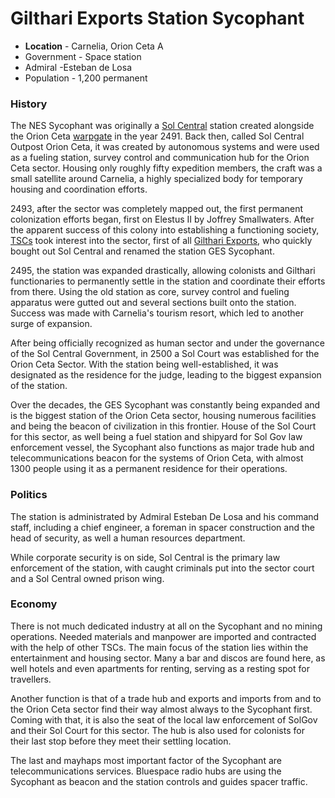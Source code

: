 # Gilthari Exports Station Sycophant 


* **Location**  -  Carnelia, Orion Ceta A 
* Government -  Space station
* Admiral -Esteban de Losa
* Population - 1,200 permanent

### History

The NES Sycophant was originally a [Sol Central][1] station created alongside the Orion Ceta [warpgate][2] in the year 2491. Back then, called Sol Central Outpost Orion Ceta, it was created by autonomous systems and were used as a fueling station, survey control and communication hub for the Orion Ceta sector. Housing only roughly fifty expedition members, the craft was a small satellite around Carnelia, a highly specialized body for temporary housing and coordination efforts.

2493, after the sector was completely mapped out, the first permanent colonization efforts began, first on Elestus II by Joffrey Smallwaters. After the apparent success of this colony into establishing a functioning society, [TSCs][3] took interest into the sector, first of all [Gilthari Exports][4], who quickly bought out Sol Central and renamed the station GES Sycophant.

2495, the station was expanded drastically, allowing colonists and Gilthari functionaries to permanently settle in the station and coordinate their efforts from there. Using the old station as core, survey control and fueling apparatus were gutted out and several sections built onto the station. Success was made with Carnelia's tourism resort, which led to another surge of expansion.

After being officially recognized as human sector and under the governance of the Sol Central Government, in 2500 a Sol Court was established for the Orion Ceta Sector. With the station being well-established, it was designated as the residence for the judge, leading to the biggest expansion of the station.

Over the decades, the GES Sycophant was constantly being expanded and is the biggest station of the Orion Ceta sector, housing numerous facilities and being the beacon of civilization in this frontier. House of the Sol Court for this sector, as well being a fuel station and shipyard for Sol Gov law enforcement vessel, the Sycophant also functions as major trade hub and telecommunications beacon for the systems of Orion Ceta, with almost 1300 people using it as a permanent residence for their operations.

### Politics

The station is administrated by Admiral Esteban De Losa and his command staff, including a chief engineer, a foreman in spacer construction and the head of security, as well a human resources department.

While corporate security is on side, Sol Central is the primary law enforcement of the station, with caught criminals put into the sector court and a Sol Central owned prison wing.

### Economy

There is not much dedicated industry at all on the Sycophant and no mining operations. Needed materials and manpower are imported and contracted with the help of other TSCs. The main focus of the station lies within the entertainment and housing sector. Many a bar and discos are found here, as well hotels and even apartments for renting, serving as a resting spot for travellers.

Another function is that of a trade hub and exports and imports from and to the Orion Ceta sector find their way almost always to the Sycophant first. Coming with that, it is also the seat of the local law enforcement of SolGov and their Sol Court for this sector. The hub is also used for colonists for their last stop before they meet their settling location.

The last and mayhaps most important factor of the Sycophant are telecommunications services. Bluespace radio hubs are using the Sycophant as beacon and the station controls and guides spacer traffic.

[1]: /lore/Section-8 "Sol Central"
[2]: /lore/Bluespace
[3]: /lore/Section-3 "TSCs"
[4]: /lore/Section-3